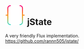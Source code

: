 <img height="64" width="64" src="https://raw.githubusercontent.com/rannn505/jstate/master/assets/jstate.png"> jState
=======
A very friendly Flux implementation.<br/>
<a href="https://github.com/rannn505/jstate/">https://github.com/rannn505/jstate/</a>
